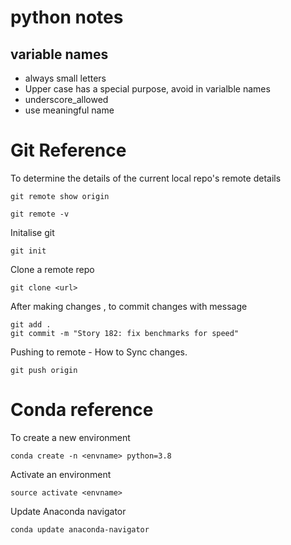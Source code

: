 # python notes

## variable names

* always small letters
* Upper case has a special purpose, avoid in varialble names
* underscore_allowed
* use meaningful name


# Git Reference

To determine the details of the current local repo's remote details 
 ```
 git remote show origin 
 ```
 ```
 git remote -v
 ```
 
 Initalise git
 
 ```
 git init
 ```
 
 Clone a remote repo
 
 ```
 git clone <url>
 ```
 
 After making changes , to commit changes with message 

```
git add .
git commit -m "Story 182: fix benchmarks for speed"
```

Pushing to remote - How to Sync changes.

```
git push origin
```

 
 # Conda reference
 
To create a new environment  
``` 
conda create -n <envname> python=3.8
```
Activate an environment
```
source activate <envname>
```
Update Anaconda navigator
```
conda update anaconda-navigator
````

